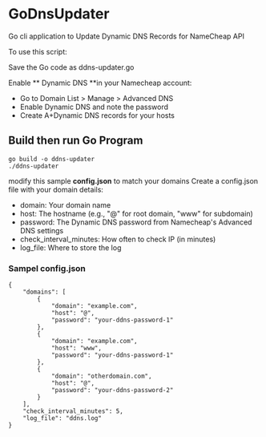 # GoDnsUpdater
Go cli application to Update Dynamic DNS Records  for NameCheap API

To use this script:

Save the Go code as ddns-updater.go

Enable ** Dynamic DNS **in your Namecheap account:
-  Go to Domain List > Manage > Advanced DNS
-   Enable Dynamic DNS and note the password
-   Create A+Dynamic DNS records for your hosts

## Build then run  Go Program 
```
go build -o ddns-updater
./ddns-updater

```

modify this sample **config.json** to match your domains 
Create a config.json file with your domain details:
 - domain: Your domain name
 -  host: The hostname (e.g., "@" for root domain, "www" for subdomain)
 - password: The Dynamic DNS password from Namecheap's Advanced DNS settings
 - check_interval_minutes: How often to check IP (in minutes)
 - log_file: Where to store the log

### Sampel config.json
```
{
    "domains": [
        {
            "domain": "example.com",
            "host": "@",
            "password": "your-ddns-password-1"
        },
        {
            "domain": "example.com",
            "host": "www",
            "password": "your-ddns-password-1"
        },
        {
            "domain": "otherdomain.com",
            "host": "@",
            "password": "your-ddns-password-2"
        }
    ],
    "check_interval_minutes": 5,
    "log_file": "ddns.log"
}
```


